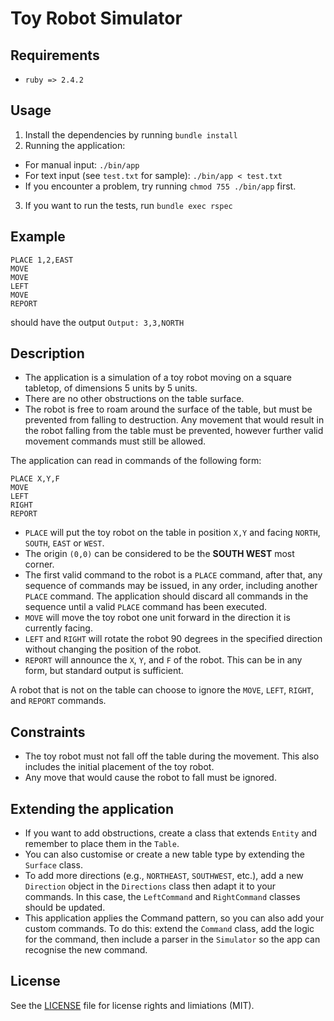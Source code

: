 # Toy Robot Simulator

## Requirements
- `ruby => 2.4.2`

## Usage
1. Install the dependencies by running `bundle install`
2. Running the application:
  - For manual input: `./bin/app`
  - For text input (see `test.txt` for sample): `./bin/app < test.txt`
  - If you encounter a problem, try running `chmod 755 ./bin/app` first.
3. If you want to run the tests, run `bundle exec rspec`

## Example
```
PLACE 1,2,EAST
MOVE
MOVE
LEFT
MOVE
REPORT
```

should have the output `Output: 3,3,NORTH`

## Description
- The application is a simulation of a toy robot moving on a square tabletop, of dimensions 5 units by 5 units.
- There are no other obstructions on the table surface.
- The robot is free to roam around the surface of the table, but must be prevented from falling to destruction. Any movement that would result in the robot falling from the table must be prevented, however further valid movement commands must still be allowed.

The application can read in commands of the following form:
```
PLACE X,Y,F
MOVE
LEFT
RIGHT
REPORT
```

- `PLACE` will put the toy robot on the table in position `X,Y` and facing `NORTH`, `SOUTH`, `EAST` or `WEST`.
- The origin `(0,0)` can be considered to be the **SOUTH WEST** most corner.
- The first valid command to the robot is a `PLACE` command, after that, any sequence of commands may be issued, in any order, including another `PLACE` command. The application should discard all commands in the sequence until a valid `PLACE` command has been executed.
- `MOVE` will move the toy robot one unit forward in the direction it is currently facing.
- `LEFT` and `RIGHT` will rotate the robot 90 degrees in the specified direction without changing the position of the robot.
- `REPORT` will announce the `X`, `Y`, and `F` of the robot. This can be in any form, but standard output is sufficient.

A robot that is not on the table can choose to ignore the `MOVE`, `LEFT`, `RIGHT`, and `REPORT` commands.

## Constraints
- The toy robot must not fall off the table during the movement. This also includes the initial placement of the toy robot.
- Any move that would cause the robot to fall must be ignored.

## Extending the application
- If you want to add obstructions, create a class that extends `Entity` and remember to place them in the `Table`.
- You can also customise or create a new table type by extending the `Surface` class.
- To add more directions (e.g., `NORTHEAST`, `SOUTHWEST`, etc.), add a new `Direction` object in the `Directions` class then adapt it to your commands. In this case, the `LeftCommand` and `RightCommand` classes should be updated.
- This application applies the Command pattern, so you can also add your custom commands. To do this: extend the `Command` class, add the logic for the command, then include a parser in the `Simulator` so the app can recognise the new command.

## License
See the [LICENSE](LICENSE.md) file for license rights and limiations (MIT).
